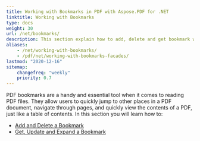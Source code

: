 ```yaml
---
title: Working with Bookmarks in PDF with Aspose.PDF for .NET
linktitle: Working with Bookmarks
type: docs
weight: 30
url: /net/bookmarks/
description: This section explain how to add, delete and get bookmark with Aspose.PDF for .NET.
aliases:
    - /net/working-with-bookmarks/
    - /pdf/net/working-with-bookmarks-facades/
lastmod: "2020-12-16"
sitemap:
    changefreq: "weekly"
    priority: 0.7
---
```


PDF bookmarks are a handy and essential tool when it comes to reading PDF files. They allow users to quickly jump to other places in a PDF document, navigate through pages, and quickly view the contents of a PDF, just like a table of contents.
In this section you will learn how to:

- [Add and Delete a Bookmark](/pdf/net/add-and-delete-bookmark/)
- [Get, Update and Expand a Bookmark](/pdf/net/get-update-and-expand-bookmark/)
